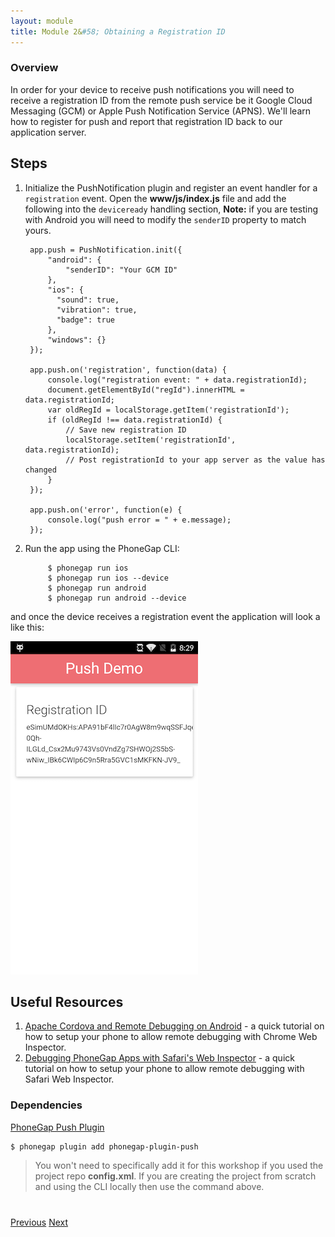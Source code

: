 ```yaml
---
layout: module
title: Module 2&#58; Obtaining a Registration ID
---
```


### Overview
In order for your device to receive push notifications you will need to receive a registration ID from the remote push service be it Google Cloud Messaging (GCM) or Apple Push Notification Service (APNS). We'll learn how to register for push and report that registration ID back to our application server.

## Steps
1. Initialize the PushNotification plugin and register an event handler for a `registration` event. Open the **www/js/index.js** file
and add the following into the `deviceready` handling section, **Note:** if you are testing with Android you will need to modify the `senderID` property to match yours.

        app.push = PushNotification.init({
            "android": {
                "senderID": "Your GCM ID"
            },
            "ios": {
              "sound": true,
              "vibration": true,
              "badge": true
            },
            "windows": {}
        });

        app.push.on('registration', function(data) {
            console.log("registration event: " + data.registrationId);
            document.getElementById("regId").innerHTML = data.registrationId;
            var oldRegId = localStorage.getItem('registrationId');
            if (oldRegId !== data.registrationId) {
                // Save new registration ID
                localStorage.setItem('registrationId', data.registrationId);
                // Post registrationId to your app server as the value has changed
            }
        });

        app.push.on('error', function(e) {
            console.log("push error = " + e.message);
        });

2. Run the app using the PhoneGap CLI:

            $ phonegap run ios
            $ phonegap run ios --device
            $ phonegap run android             
            $ phonegap run android --device               

and once the device receives a registration event the application will look a like this:

<img class="screenshot-lg" src="images/push1.png"/>

## Useful Resources
1. [Apache Cordova and Remote Debugging on Android](http://geeklearning.io/apache-cordova-and-remote-debugging-on-android/) - a quick tutorial on how to setup your phone to allow remote debugging with Chrome Web Inspector.
2. [Debugging PhoneGap Apps with Safari's Web Inspector](http://phonegap-tips.com/articles/debugging-ios-phonegap-apps-with-safaris-web-inspector.html) - a quick tutorial on how to setup your phone to allow remote debugging with Safari Web Inspector.


### Dependencies

   [PhoneGap Push Plugin](https://github.com/phonegap/phonegap-plugin-push)

    $ phonegap plugin add phonegap-plugin-push

   >You won't need to specifically add it for this workshop if you used the project repo **config.xml**. If you are creating the project from scratch and using the CLI locally then use the command above.




<div class="row" style="margin-top:40px;">
<div class="col-sm-12">
<a href="module1.html" class="btn btn-default"><i class="glyphicon glyphicon-chevron-left"></i> Previous</a>
<a href="module3.html" class="btn btn-default pull-right">Next <i class="glyphicon
glyphicon-chevron-right"></i></a>
</div>
</div>
